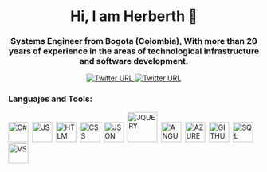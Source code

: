 <div id="header" align="center">
    <img src="https://user-images.githubusercontent.com/132395219/235794598-3883421d-5d92-4f0f-92f4-a1b1eb69cb94.jpg" alt="">
    <h1 align="center">Hi, I am Herberth 👋</h1>
    <h3>
        Systems Engineer from Bogota (Colombia), With more than 20 years of experience in the areas of technological infrastructure 
        and software development. 	
    </h3>
</div>
<div id="Budgets" align="center">
  <a href="https://www.linkedin.com/in/herberth-ladino-bab90064/" target="_blank">
    <img alt="Twitter URL" src="https://img.shields.io/twitter/url?color=blue&label=HOL&logo=twitter&style=for-the-badge&url=https%3A%2F%2Ftwitter.com%2Fhol_2014">
  </a>
  <a href="https://ssip.com.co" target="_blank">
    <img alt="Twitter URL" src="https://img.shields.io/twitter/url?color=orange&label=SSIPCloud&logo=twitter&style=for-the-badge&url=https%3A%2F%2Ftwitter.com%2FSSIPCLOUD">
  </a>
</div>
<div align="left">
    <h3>Languajes and Tools:</h3>
     <img alt="C#" src="https://github.com/bablubambal/All_logo_and_pictures/blob/main/programming%20languages/c%23.svg"
     title="C#" width="40" height="40">&nbsp;
     <img alt="JS" src="https://github.com/bablubambal/All_logo_and_pictures/blob/main/programming%20languages/javascript.svg"
     title="JS" width="40" height="40">&nbsp;
     <img alt="HTLM" src="https://github.com/bablubambal/All_logo_and_pictures/blob/main/others/html.svg"
     title="HTLM" width="40" height="40">&nbsp;
     <img alt="CSS" src="https://github.com/bablubambal/All_logo_and_pictures/blob/main/others/css.svg"
     title="CSS" width="40" height="40">&nbsp;
     <img alt="JSON" src="https://github.com/bablubambal/All_logo_and_pictures/blob/main/others/json.svg"
     title="JSON" width="40" height="40">&nbsp;
     <img alt="JQUERY" src="https://github.com/bablubambal/All_logo_and_pictures/blob/main/frameworks/jquery.svg"
     title="JQUERY" width="60" height="60">&nbsp;     
     <img alt="ANGULAR" src="https://github.com/bablubambal/All_logo_and_pictures/blob/main/frameworks/angular.svg"
     title="ANGULAR" width="40" height="40">&nbsp;    
     <img alt="AZURE" src="https://github.com/bablubambal/All_logo_and_pictures/blob/main/cloud/azure.svg"
     title="AZURE" width="40" height="40">&nbsp;   
     <img alt="GITHUB" src="https://github.com/bablubambal/All_logo_and_pictures/blob/main/cloud/github.svg"
     title="GITHUB" width="40" height="40">&nbsp;   
     <img alt="SQL" src="https://user-images.githubusercontent.com/132395219/235812571-51668f84-0e03-4cdc-8c5f-35c4a29c07b3.png"
     title="SQL" width="40" height="40">&nbsp;   
     <img alt="VS" src="https://user-images.githubusercontent.com/132395219/235812864-0f769de8-776a-44ba-b9c3-991a1a493a52.jpg"
     title="VS" width="40" height="40">&nbsp;   
</div>
<!--
**herberthladino/herberthladino** is a ✨ _special_ ✨ repository because its `README.md` (this file) appears on your GitHub profile.

Here are some ideas to get you started:

- 🔭 I’m currently working on ...
- 🌱 I’m currently learning ...
- 👯 I’m looking to collaborate on ...
- 🤔 I’m looking for help with ...
- 💬 Ask me about ...
- 📫 How to reach me: ...
- 😄 Pronouns: ...
- ⚡ Fun fact: ...
-->

